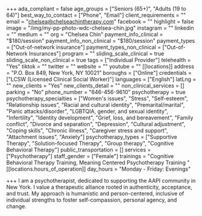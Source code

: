 +++
ada_compliant = false
age_groups = ["Seniors (65+)", "Adults (19 to 64)"]
best_way_to_contact = ["Phone", "Email"]
client_requirements = ""
email = "chelsea@chelseachintherapy.com"
facebook = ""
highlight = false
image = "/img/my-pp-photo-wdc-chelsea-chin.jpg"
instagram = ""
linkedin = ""
medium = ""
org = "Chelsea Chin"
payment_info_clinical = "$180/session"
payment_info_non_clinical = "$180/session"
payment_types = ["Out-of-network insurance"]
payment_types_non_clinical = ["Out-of-Network Insurances"]
program = ""
sliding_scale_clinical = true
sliding_scale_non_clinical = true
tags = ["Individual Provider"]
telehealth = "Yes"
tiktok = ""
twitter = ""
website = ""
youtube = ""
[[locations]]
address = "P.O. Box 849, New York, NY 10021"
boroughs = ["Online"]
credentials = ["LCSW (Licensed Clinical Social Worker)"]
languages = ["English"]
latLng = ""
new_clients = "Yes"
new_clients_detail = ""
non_clinical_services = []
parking = "No"
phone_number = "646-456-9610"
psychotherapy = true
psychotherapy_specialties = ["Women's issues", "Stress", "Self-esteem", "Relationship issues", "Racial and cultural identity", "Premarital/marital", "Panic attacks/disorder", "LGBTQIA, gender, and sexual identity", "Infertility", "Identity development", "Grief, loss, and bereavement", "Family conflict", "Divorce and separation", "Depression", "Cultural adjustment", "Coping skills", "Chronic illness", "Caregiver stress and support", "Attachment issues", "Anxiety"]
psychotherapy_types = ["Supportive Therapy", "Solution-focused Therapy", "Group therapy", "Cognitive Behavioral Therapy"]
public_transportation = []
services = ["Psychotherapy"]
staff_gender = ["Female"]
trainings = "Cognitive Behavioral Therapy Training, Meaning Centered Psychotherapy Training "
[[locations.hours_of_operation]]
day_hours = "Monday - Friday: Evenings"

+++
I am a psychotherapist, dedicated to supporting the AAPI community in New York. I value a therapeutic alliance rooted in authenticity, acceptance, and trust. My approach is humanistic and person-centered, inclusive of individual strengths to foster self-compassion, personal agency, and change.
